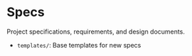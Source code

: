 # Specs

Project specifications, requirements, and design documents.

- `templates/`: Base templates for new specs
